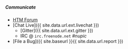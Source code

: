 ##### Communicate

* <i></i> [HTM Forum](https://discourse.numenta.org/categories)
* <i></i> [Chat Live]({{ site.data.url.ext.livechat }})
  * <i></i> [Gitter]({{ site.data.url.ext.gitter }})
  * <i></i> IRC @ `irc.freenode.net` *#nupic*
* <i class="fa-warning"></i> [File a Bug]({{ site.baseurl }}{{ site.data.url.report }})
